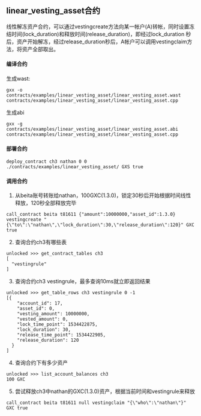 
linear_vesting_asset合约
-------------

线性解冻资产合约，可以通过vestingcreate方法向某一帐户(A)转帐，同时设置冻结时间(lock_duration)和释放时间(release_duration)，即经过lock_duration 秒后，资产开始解冻，经过release_duration秒后，A帐户可以调用vestingclaim方法，将资产全部取出。


#### 编译合约
生成wast:
```
gxx -o contracts/examples/linear_vesting_asset/linear_vesting_asset.wast contracts/examples/linear_vesting_asset/linear_vesting_asset.cpp 
```
生成abi
```
gxx -g contracts/examples/linear_vesting_asset/linear_vesting_asset.abi contracts/examples/linear_vesting_asset/linear_vesting_asset.cpp
```


#### 部署合约
```
deploy_contract ch3 nathan 0 0 	./contracts/examples/linear_vesting_asset/ GXS true
```
#### 调用合约

1.  从beita账号转账给nathan，100GXC(1.3.0)，锁定30秒后开始根据时间线性释放，120秒全部释放完毕
```
call_contract beita t81611 {"amount":10000000,"asset_id":1.3.0} vestingcreate "{\"to\":\"nathan\",\"lock_duration\":30,\"release_duration\":120}" GXC true
```

2. 查询合约ch3有哪些表
```
unlocked >>> get_contract_tables ch3
[
  "vestingrule"
]
```

3. 查询合约ch3 vestingrule，最多查询10ms就立即返回结果
```
unlocked >>> get_table_rows ch3 vestingrule 0 -1
[{
    "account_id": 17,
    "asset_id": 0,
    "vesting_amount": 10000000,
    "vested_amount": 0,
    "lock_time_point": 1534422875,
    "lock_duration": 30,
    "release_time_point": 1534422905,
    "release_duration": 120
  }
]

```

4. 查询合约下有多少资产

```
unlocked >>> list_account_balances ch3
100 GXC
```

5. 尝试释放ch3中nathan的GXC(1.3.0)资产，根据当前时间和vestingrule来释放
```
call_contract beita t81611 null vestingclaim "{\"who\":\"nathan\"}" GXC true
```
